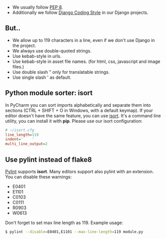 - We usually follow [PEP 8](https://www.python.org/dev/peps/pep-0008/).
- Additionally we follow [Django Coding Style](https://docs.djangoproject.com/en/dev/internals/contributing/writing-code/coding-style/) in our Django projects.

## But..
- We allow up to 119 characters in a line, even if we don't use Django in the project.
- We always use double-quoted strings.
- Use kebab-style in urls.
- Use kebab-style in asset file names. (for html, css, javascript and image files.)
- Use double slash " only for translatable strings.
- Use single slash ' as default.

## Python module sorter: isort
In PyCharm you can sort imports alphabetically and separate them into sections (CTRL + SHIFT + O in Windows, with a default keymap). If your editor doesn't have the same feature, you can use [isort](https://pypi.org/project/isort/). It's a command line utility, you can install it with **pip**. Please use our isort configuration:

```ini
# ~/isort.cfg
line_length=119
indent='    '
multi_line_output=2
```

## Use pylint instead of flake8
[Pylint](https://pypi.org/project/pylint/) supports **isort**. Many editors support also pylint with an extension. You can disable these warnings:

- E0401
- E1101
- C0103
- C0111
- R0903
- W0613

Don't forget to set max line length as 119. Example usage:

```bash
$ pylint --disable=E0401,E1101 --max-line-length=119 module.py
```
